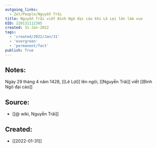 ```yaml
---
outgoing_links:
  - Zet/People/Nguyễn Trãi
title: Nguyễn Trãi viết Bình Ngô đại cáo khi Lê Lợi lên làm vua
UID: 220131112305
created: 31-Jan-2022
tags:
  - 'created/2022/Jan/31'
  - 'evergreen'
  - 'permanent/fact'
publish: True
---
```

## Notes:
 Ngày 29 tháng 4 năm 1428, [[Lê Lợi]] lên ngôi, [[Nguyễn Trãi]] viết [[Bình Ngô đại cáo]]

## Source:
- [[@ wiki, Nguyễn Trãi]]


## Created:
- [[2022-01-31]]
